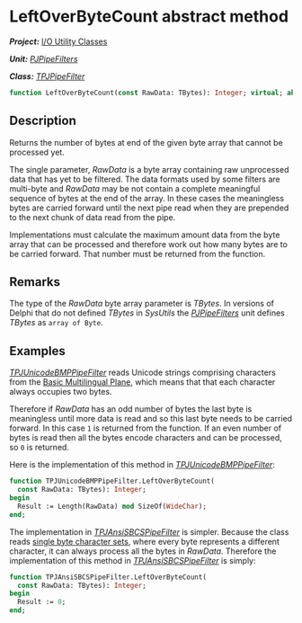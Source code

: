 # LeftOverByteCount abstract method

***Project:*** [I/O Utility Classes](../API.md)

***Unit:*** [_PJPipeFilters_](./PJPipeFilters.md)

***Class:*** [_TPJPipeFilter_](./TPJPipeFilter.md)

```pascal
function LeftOverByteCount(const RawData: TBytes): Integer; virtual; abstract;
```

## Description

Returns the number of bytes at end of the given byte array that cannot be processed yet.

The single parameter, _RawData_ is a byte array containing raw unprocessed data that has yet to be filtered. The data formats used by some filters are multi-byte and _RawData_ may be not contain a complete meaningful sequence of bytes at the end of the array. In these cases the meaningless bytes are carried forward until the next pipe read when they are prepended to the next chunk of data read from the pipe.

Implementations must calculate the maximum amount data from the byte array that can be processed and therefore work out how many bytes are to be carried forward. That number must be returned from the function.

## Remarks

The type of the _RawData_ byte array parameter is _TBytes_. In versions of Delphi that do not defined _TBytes_ in _SysUtils_ the [_PJPipeFilters_](./PJPipeFilters.md) unit defines _TBytes_ as `array of Byte`.

## Examples

[_TPJUnicodeBMPPipeFilter_](./TPJUnicodeBMPPipeFilter.md) reads Unicode strings comprising characters from the [Basic Multilingual Plane](http://en.wikipedia.org/wiki/Basic_Multilingual_Plane#Basic_Multilingual_Plane), which means that that each character always occupies two bytes.

Therefore if _RawData_ has an odd number of bytes the last byte is meaningless until more data is read and so this last byte needs to be carried forward. In this case `1` is returned from the function. If an even number of bytes is read then all the bytes encode characters and can be processed, so `0` is returned.

Here is the implementation of this method in [_TPJUnicodeBMPPipeFilter_](./TPJUnicodeBMPPipeFilter.md):

```pascal
function TPJUnicodeBMPPipeFilter.LeftOverByteCount(
  const RawData: TBytes): Integer;
begin
  Result := Length(RawData) mod SizeOf(WideChar);
end;
```

The implementation in [_TPJAnsiSBCSPipeFilter_](./TPJAnsiSBCSPipeFilter.md) is simpler. Because the class reads [single byte character sets](http://en.wikipedia.org/wiki/SBCS), where every byte represents a different character, it can always process all the bytes in _RawData_. Therefore the implementation of this method in [_TPJAnsiSBCSPipeFilter_](./TPJAnsiSBCSPipeFilter.md) is simply:

```pascal
function TPJAnsiSBCSPipeFilter.LeftOverByteCount(
  const RawData: TBytes): Integer;
begin
  Result := 0;
end;
```
